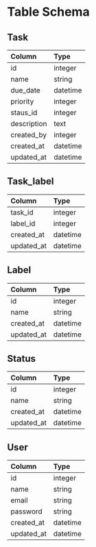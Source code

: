 # Table Schema

## Task

|Column|Type|
|:---|:---|
|id|integer|
|name|string|
|due_date|datetime|
|priority|integer|
|staus_id|integer|
|description|text|
|created_by|integer|
|created_at|datetime|
|updated_at|datetime|

## Task_label

|Column|Type|
|:---|:---|
|task_id|integer|
|label_id|integer|
|created_at|datetime|
|updated_at|datetime|

## Label

|Column|Type|
|:---|:---|
|id|integer|
|name|string|
|created_at|datetime|
|updated_at|datetime|

## Status

|Column|Type|
|:---|:---|
|id|integer|
|name|string|
|created_at|datetime|
|updated_at|datetime|

## User

|Column|Type|
|:---|:---|
|id|integer|
|name|string|
|email|string|
|password|string|
|created_at|datetime|
|updated_at|datetime|
